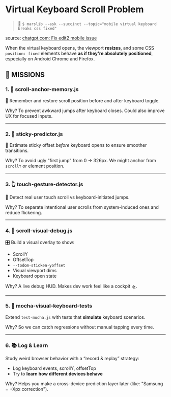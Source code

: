# Virtual Keyboard Scroll Problem

> 💬 `$ marslib --ask --succinct --topic="mobile virtual keyboard breaks css fixed"`

source: [chatgpt.com: Fix edit2 mobile issue](https://chatgpt.com/c/686ba236-1864-800c-82ba-f421c94e4e4b)

When the virtual keyboard opens, the viewport **resizes**, and some CSS `position: fixed` elements behave **as if they're absolutely positioned**, especially on Android Chrome and Firefox.

## 🎯 MISSIONS

### 1. **🚀 scroll-anchor-memory.js**

🧠 Remember and restore scroll position before and after keyboard toggle.

Why?
To prevent awkward jumps after keyboard closes. Could also improve UX for focused inputs.

---

### 2. **🧭 sticky-predictor.js**

📐 Estimate sticky offset *before* keyboard opens to ensure smoother transitions.

Why?
To avoid ugly "first jump" from 0 → 326px. We might anchor from `scrollY` or element position.

---

### 3. **👆 touch-gesture-detector.js**

📱 Detect real user touch scroll vs keyboard-initiated jumps.

Why?
To separate intentional user scrolls from system-induced ones and reduce flickering.

---

### 4. **🎨 scroll-visual-debug.js**

🎛️ Build a visual overlay to show:

* ScrollY
* OffsetTop
* `--todom-sticken-yoffset`
* Visual viewport dims
* Keyboard open state

Why?
A live debug HUD. Makes dev work feel like a cockpit 🛸.

---

### 5. **🧪 mocha-visual-keyboard-tests**

Extend `test-mocha.js` with tests that **simulate** keyboard scenarios.

Why?
So we can catch regressions without manual tapping every time.

---

### 6. **📚 Log & Learn**

Study weird browser behavior with a “record & replay” strategy:

* Log keyboard events, scrollY, offsetTop
* Try to **learn how different devices behave**

Why?
Helps you make a cross-device prediction layer later (like: "Samsung = +Xpx correction").

